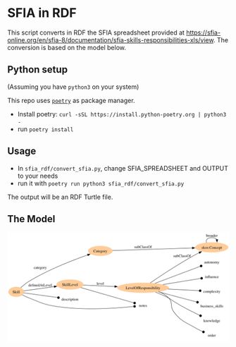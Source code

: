 # SFIA in RDF

This script converts in RDF the SFIA spreadsheet provided
at https://sfia-online.org/en/sfia-8/documentation/sfia-skills-responsibilities-xls/view.
The conversion is based on the model below.

## Python setup

(Assuming you have `python3` on your system)

This repo uses [`poetry`](https://python-poetry.org/docs) as package manager. </br>

- Install poetry: ```curl -sSL https://install.python-poetry.org | python3 -```
- run `poetry install`

## Usage

- In `sfia_rdf/convert_sfia.py`, change SFIA_SPREADSHEET and OUTPUT to your needs
- run it with `poetry run python3 sfia_rdf/convert_sfia.py`

The output will be an RDF Turtle file.

## The Model

![Rough vis of the model](sfia_rdf/model.png "Rough vis of the model")
